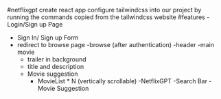 #netflixgpt
create react app
configure tailwindcss into our project by running the commands copied from the tailwindcss website 
#features
-Login/Sign up Page
  - Sign In/ Sign up Form
  - redirect to browse page
-browse (after authentication)
  -header
  -main movie
     - trailer in background
     - title and description
     - Movie suggestion
        - MovieList * N (vertically scrollable)
-NetflixGPT
   -Search Bar
   -Movie Suggestion
   

